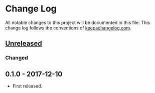 # Change Log
All notable changes to this project will be documented in this file. This change log follows the conventions of [keepachangelog.com](http://keepachangelog.com/).

## [Unreleased]
### Changed


## 0.1.0 - 2017-12-10
- First released.

[Unreleased]: https://github.com/athos/specium/compare/0.1.0...HEAD
